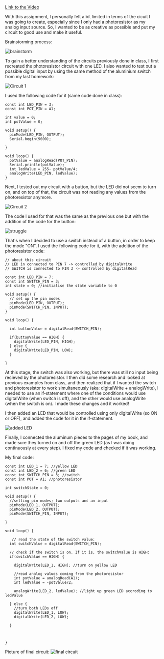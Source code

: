 [Link to the Video](https://youtube.com/shorts/O4PeQUqb0qA)

With this assignment, I personally felt a bit limited in terms of the cicuit I was going to create, especially since I only had a photoresistor as my analog input source. So, I wanted to be as creative as possible and put my circuit to good use and make it useful.

Brainstorming process:

![brainstorm](https://github.com/j-da-savage/Introduction-to-Interactive-Media/blob/main/Multiple%20sensors%20(2%20LEDs)/brainstorming.png)

To gain a better understanding of the circuits previously done in class, I first recreated the photoresistor circuit with one LED. I also wanted to test out a possible digital input by using the same method of the aluminium switch from my last homework:

![Circuit 1](https://github.com/j-da-savage/Introduction-to-Interactive-Media/blob/main/Multiple%20sensors%20(2%20LEDs)/attempt%20at%20photoresistor%20circuit%20.png)

I used the following code for it (same code done in class):

```
const int LED_PIN = 3;
const int POT_PIN = A1;

int value = 0;
int potValue = 0;

void setup() {
  pinMode(LED_PIN, OUTPUT);
  Serial.begin(9600);
  
}

void loop() {
  potValue = analogRead(POT_PIN);
  Serial.println(potValue);
  int ledValue = 255- potValue/4;
  analogWrite(LED_PIN, ledValue);
}
```
Next, I tested out my circuit with a button, but the LED did not seem to turn on, and on top of that, the circuit was not reading any values from the photoresistor anymore.

![Circuit 2](https://github.com/j-da-savage/Introduction-to-Interactive-Media/blob/main/Multiple%20sensors%20(2%20LEDs)/attempt%20at%20button%20.png)

The code I used for that was the same as the previous one but with the addition of the code for the button:

![struggle](https://github.com/j-da-savage/Introduction-to-Interactive-Media/blob/main/Multiple%20sensors%20(2%20LEDs)/attempt%20at%20code.png)

That's when I decided to use a switch instead of a button, in order to keep the mode "ON". I used the following code for it, with the addition of the photoresistor code:

```
// about this circuit
// LED in connected to PIN 7 -> controlled by digitalWrite
// SWITCH is connected to PIN 3 -> controlled by digitalRead

const int LED_PIN = 7;
const int SWITCH_PIN = 3;
int state = 0; //initialise the state variable to 0

void setup() {
  // set up the pin modes
  pinMode(LED_PIN, OUTPUT);
  pinMode(SWITCH_PIN, INPUT);
}

void loop() {

  int buttonValue = digitalRead(SWITCH_PIN);
  
  if(buttonValue == HIGH) {
    digitalWrite(LED_PIN, HIGH);
  } else {
    digitalWrite(LED_PIN, LOW);
  }
  
}
```
At this stage, the switch was also working, but there was still no input being recieved by the photoresistor. I then did some research and looked at previous examples from class, and then realized that if I wanted the switch and photoresistor to work simultaneously (aka: digitalWrite + analogWrite), I needed to use an if-statement where one of the conditions would use digitalWrite (when switch is off), and the other would use analogWrite (when the switch is on). I made these changes and it worked!

I then added an LED that would be controlled using only digitalWrite (so ON or OFF), and added the code for it in the if-statement.

![added LED](https://github.com/j-da-savage/Introduction-to-Interactive-Media/blob/main/Multiple%20sensors%20(2%20LEDs)/attempt%20at%20switch.png)

Finally, I connected the aluminum pieces to the pages of my book, and made sure they turned on and off the green LED (as I was doing continuously at every step). I fixed my code and checked if it was working.

My final code:

```
const int LED_1 = 7; //yellow LED
const int LED_2 = 6; //green LED
const int SWITCH_PIN = 3; //switch
const int POT = A1; //photoresistor

int switchState = 0;

void setup() {
  //setting pin modes; two outputs and an input
  pinMode(LED_1, OUTPUT); 
  pinMode(LED_2, OUTPUT);
  pinMode(SWITCH_PIN, INPUT);
  
}

void loop() {

   // read the state of the switch value:
  int switchValue = digitalRead(SWITCH_PIN);

  // check if the switch is on. If it is, the switchValue is HIGH:
  if(switchValue == HIGH) {
    
    digitalWrite(LED_1, HIGH); //turn on yellow LED

    //read analog values coming from the photoresistor
    int potValue = analogRead(A1);
    int ledValue = -potValue/2;
    
    analogWrite(LED_2, ledValue); //light up green LED accroding to ledValue
      
  } else {
    //turn both LEDs off
    digitalWrite(LED_1, LOW);
    digitalWrite(LED_2, LOW);

  }
  


}
```

Picture of final circuit:
![final circuit](https://github.com/j-da-savage/Introduction-to-Interactive-Media/blob/main/Multiple%20sensors%20(2%20LEDs)/pic%20of%20circuit.png)



